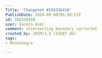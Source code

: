 ```yaml
---
Title: 'Changeset #156336410'
PublishDate: 2024-09-08T05:58:57Z
id: 156336410
user: Garmin-User
comment: intersecting boundary corrected
created_by: JOSM/1.5 (19207 de)
tags:
- Montenegro

---
```

